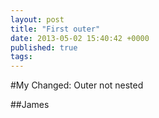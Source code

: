 ```yaml
---
layout: post
title: "First outer"
date: 2013-05-02 15:40:42 +0000
published: true
tags:
---
```

#My Changed: Outer not nested


##James 


